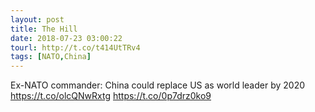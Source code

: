 ```yaml
---
layout: post
title: The Hill
date: 2018-07-23 03:00:22
tourl: http://t.co/t414UtTRv4
tags: [NATO,China]
---
```

Ex-NATO commander: China could replace US as world leader by 2020 https://t.co/olcQNwRxtg https://t.co/0p7drz0ko9